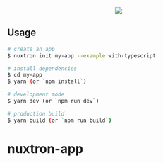<p align="center"><img src="https://i.imgur.com/PTqXTbx.png"></p>

## Usage

```bash
# create an app
$ nuxtron init my-app --example with-typescript

# install dependencies
$ cd my-app
$ yarn (or `npm install`)

# development mode
$ yarn dev (or `npm run dev`)

# production build
$ yarn build (or `npm run build`)
```
# nuxtron-app
